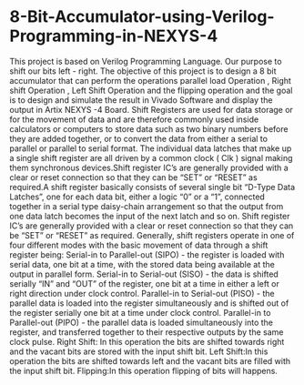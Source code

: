 # 8-Bit-Accumulator-using-Verilog-Programming-in-NEXYS-4
This project is based on Verilog Programming Language. Our purpose to shift our bits left - right.
The objective of this project is to design a 8 bit accumulator that can perform the operations parallel load Operation , Right shift Operation , Left Shift Operation and the flipping operation and the goal is to design and simulate the result in Vivado Software and display the output in Artix NEXYS -4 Board.
Shift Registers are used for data storage or for the movement of data and are therefore commonly used inside calculators or computers to store data such as two binary numbers before they are added together, or to convert the data from either a serial to parallel or parallel to serial format.
The individual data latches that make up a single shift register are all driven by a common clock ( Clk ) signal making them synchronous devices.Shift register IC’s are generally provided with a clear or reset connection so that they can be “SET” or “RESET” as required.A shift register basically consists of several single bit “D-Type Data Latches”, one for each data bit, either a logic “0” or a “1”, connected together in a serial type daisy-chain arrangement so that the output from one data latch becomes the input of the next latch and so on. 
Shift register IC’s are generally provided with a clear or reset connection so that they can be “SET” or “RESET” as required. Generally, shift registers operate in one of four different modes with the basic movement of data through a shift register being:
Serial-in to Parallel-out (SIPO)  -  the register is loaded with serial data, one bit at a time, with the stored data being available at the output in parallel form.
Serial-in to Serial-out (SISO)  -  the data is shifted serially “IN” and “OUT” of the register, one bit at a time in either a left or right direction under clock control.
Parallel-in to Serial-out (PISO)  -  the parallel data is loaded into the register simultaneously and is shifted out of the register serially one bit at a time under clock control.
Parallel-in to Parallel-out (PIPO)  -  the parallel data is loaded simultaneously into the register, and transferred together to their respective outputs by the same clock pulse.
Right Shift: In this operation the bits are shifted towards right and the vacant bits are stored with the input shift bit.
Left Shift:In this operation the bits are shifted towards left and the vacant bits are filled with the input shift bit.
Flipping:In this operation flipping of bits will happens.
